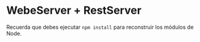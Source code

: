
# WebeServer + RestServer

Recuerda que debes ejecutar ```npm install``` para reconstruir los módulos de Node.
